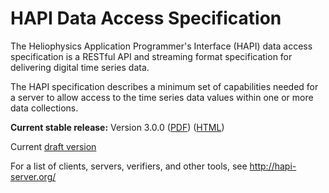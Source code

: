 HAPI Data Access Specification
==============================

The Heliophysics Application Programmer's Interface (HAPI) data access specification is a RESTful API and streaming format specification for delivering digital time series data.

The HAPI specification describes a minimum set of capabilities needed for a server to allow access to the time series data values within one or more data collections.

**Current stable release:** Version 3.0.0
([PDF](https://github.com/hapi-server/data-specification/raw/master/hapi-3.0.0/HAPI-data-access-spec-3.0.0.pdf)) ([HTML](https://github.com/hapi-server/data-specification/blob/master/hapi-3.0.0/HAPI-data-access-spec-3.0.0.md))

Current [draft version](https://github.com/hapi-server/data-specification/blob/master/hapi-dev/HAPI-data-access-spec-dev.md)

For a list of clients, servers, verifiers, and other tools, see http://hapi-server.org/
